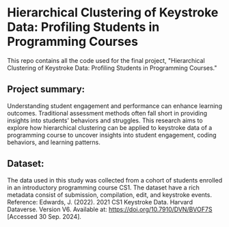 # Hierarchical Clustering of Keystroke Data: Profiling Students in Programming Courses

This repo contains all the code used for the final project, "Hierarchical Clustering of Keystroke Data: Profiling Students in Programming Courses."

## Project summary: 

Understanding student engagement and performance can enhance learning outcomes. Traditional assessment methods often fall short in providing insights into students' behaviors and struggles. This research aims to explore how hierarchical clustering can be applied to keystroke data of a programming course to uncover insights into student engagement, coding behaviors, and learning patterns.

## Dataset:

The data used in this study was collected from a cohort of students enrolled in an introductory programming course CS1. The dataset have a rich metadata consist of submission, compilation, edit, and keystroke events. 
Reference: Edwards, J. (2022). 2021 CS1 Keystroke Data. Harvard Dataverse. Version V6. Available at: https://doi.org/10.7910/DVN/BVOF7S [Accessed 30 Sep. 2024].





